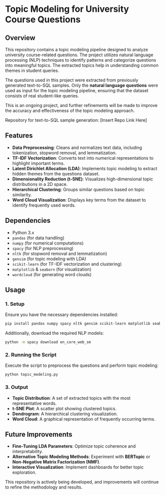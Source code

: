 # Topic Modeling for University Course Questions

## Overview

This repository contains a topic modeling pipeline designed to analyze university course-related questions. The project utilizes natural language processing (NLP) techniques to identify patterns and categorize questions into meaningful topics. The extracted topics help in understanding common themes in student queries.

The questions used in this project were extracted from previously generated text-to-SQL samples. Only the **natural language questions** were used as input for the topic modeling pipeline, ensuring that the dataset consists of real student-like queries.

This is an ongoing project, and further refinements will be made to improve the accuracy and effectiveness of the topic modeling approach.

Repository for text-to-SQL sample generation: [Insert Repo Link Here]

## Features

- **Data Preprocessing**: Cleans and normalizes text data, including tokenization, stopword removal, and lemmatization.
- **TF-IDF Vectorization**: Converts text into numerical representations to highlight important terms.
- **Latent Dirichlet Allocation (LDA)**: Implements topic modeling to extract hidden themes from the questions dataset.
- **Dimensionality Reduction (t-SNE)**: Visualizes high-dimensional topic distributions in a 2D space.
- **Hierarchical Clustering**: Groups similar questions based on topic similarity.
- **Word Cloud Visualization**: Displays key terms from the dataset to identify frequently used words.

## Dependencies

- Python 3.x
- `pandas` (for data handling)
- `numpy` (for numerical computations)
- `spacy` (for NLP preprocessing)
- `nltk` (for stopword removal and lemmatization)
- `gensim` (for topic modeling with LDA)
- `scikit-learn` (for TF-IDF vectorization and clustering)
- `matplotlib` & `seaborn` (for visualization)
- `wordcloud` (for generating word clouds)

## Usage

### 1. Setup

Ensure you have the necessary dependencies installed:

```bash
pip install pandas numpy spacy nltk gensim scikit-learn matplotlib seaborn wordcloud
```

Additionally, download the required NLP models:

```bash
python -m spacy download en_core_web_sm
```

### 2. Running the Script

Execute the script to preprocess the questions and perform topic modeling:

```bash
python topic_modeling.py
```

### 3. Output

- **Topic Distribution**: A set of extracted topics with the most representative words.
- **t-SNE Plot**: A scatter plot showing clustered topics.
- **Dendrogram**: A hierarchical clustering visualization.
- **Word Cloud**: A graphical representation of frequently occurring terms.

## Future Improvements

- **Fine-Tuning LDA Parameters**: Optimize topic coherence and interpretability.
- **Alternative Topic Modeling Methods**: Experiment with **BERTopic** or **Non-Negative Matrix Factorization (NMF)**.
- **Interactive Visualization**: Implement dashboards for better topic exploration.

This repository is actively being developed, and improvements will continue to refine the methodology and results.

